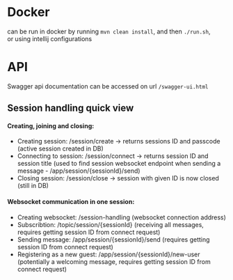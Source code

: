 # Docker

can be run in docker by running `mvn clean install`, and then `./run.sh`, \
or using intellij configurations

# API

Swagger api documentation can be accessed on url `/swagger-ui.html`

## Session handling quick view
#### Creating, joining and closing:
* Creating session: /session/create -> returns sessions ID and passcode (active session created in DB)
* Connecting to session: /session/connect -> returns session ID and session title (used to find session websocket endpoint when sending a message - /app/session/{sessionId}/send)
* Closing session: /session/close -> session with given ID is now closed (still in DB)
#### Websocket communication in one session:
* Creating websocket: /session-handling (websocket connection address)
* Subscribtion: /topic/session/{sessionId} (receiving all messages, requires getting session ID from connect request)
* Sending message: /app/session/{sessionId}/send (requires getting session ID from connect request)
* Registering as a new guest: /app/session/{sessionId}/new-user (potentially a welcoming message, requires getting session ID from connect request)
